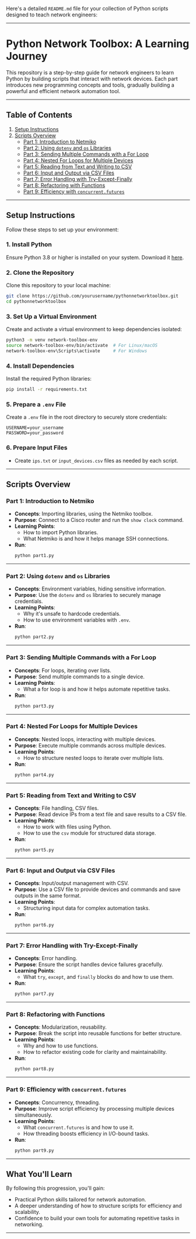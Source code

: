 Here's a detailed `README.md` file for your collection of Python scripts designed to teach network engineers:

---

# **Python Network Toolbox: A Learning Journey**

This repository is a step-by-step guide for network engineers to learn Python by building scripts that interact with network devices. Each part introduces new programming concepts and tools, gradually building a powerful and efficient network automation tool.

---

## **Table of Contents**

1. [Setup Instructions](#setup-instructions)
2. [Scripts Overview](#scripts-overview)
   - [Part 1: Introduction to Netmiko](#part-1-introduction-to-netmiko)
   - [Part 2: Using `dotenv` and `os` Libraries](#part-2-using-dotenv-and-os-libraries)
   - [Part 3: Sending Multiple Commands with a For Loop](#part-3-sending-multiple-commands-with-a-for-loop)
   - [Part 4: Nested For Loops for Multiple Devices](#part-4-nested-for-loops-for-multiple-devices)
   - [Part 5: Reading from Text and Writing to CSV](#part-5-reading-from-text-and-writing-to-csv)
   - [Part 6: Input and Output via CSV Files](#part-6-input-and-output-via-csv-files)
   - [Part 7: Error Handling with Try-Except-Finally](#part-7-error-handling-with-try-except-finally)
   - [Part 8: Refactoring with Functions](#part-8-refactoring-with-functions)
   - [Part 9: Efficiency with `concurrent.futures`](#part-9-efficiency-with-concurrentfutures)

---

## **Setup Instructions**

Follow these steps to set up your environment:

### 1. **Install Python**
Ensure Python 3.8 or higher is installed on your system. Download it [here](https://www.python.org/downloads/).

### 2. **Clone the Repository**
Clone this repository to your local machine:
```bash
git clone https://github.com/yourusername/pythonnetworktoolbox.git
cd pythonnetworktoolbox
```

### 3. **Set Up a Virtual Environment**
Create and activate a virtual environment to keep dependencies isolated:
```bash
python3 -m venv network-toolbox-env
source network-toolbox-env/bin/activate  # For Linux/macOS
network-toolbox-env\Scripts\activate     # For Windows
```

### 4. **Install Dependencies**
Install the required Python libraries:
```bash
pip install -r requirements.txt
```

### 5. **Prepare a `.env` File**
Create a `.env` file in the root directory to securely store credentials:
```
USERNAME=your_username
PASSWORD=your_password
```

### 6. **Prepare Input Files**
- Create `ips.txt` or `input_devices.csv` files as needed by each script.

---

## **Scripts Overview**

### **Part 1: Introduction to Netmiko**
- **Concepts**: Importing libraries, using the Netmiko toolbox.
- **Purpose**: Connect to a Cisco router and run the `show clock` command.
- **Learning Points**:
  - How to import Python libraries.
  - What Netmiko is and how it helps manage SSH connections.
- **Run**:
  ```bash
  python part1.py
  ```

---

### **Part 2: Using `dotenv` and `os` Libraries**
- **Concepts**: Environment variables, hiding sensitive information.
- **Purpose**: Use the `dotenv` and `os` libraries to securely manage credentials.
- **Learning Points**:
  - Why it's unsafe to hardcode credentials.
  - How to use environment variables with `.env`.
- **Run**:
  ```bash
  python part2.py
  ```

---

### **Part 3: Sending Multiple Commands with a For Loop**
- **Concepts**: For loops, iterating over lists.
- **Purpose**: Send multiple commands to a single device.
- **Learning Points**:
  - What a for loop is and how it helps automate repetitive tasks.
- **Run**:
  ```bash
  python part3.py
  ```

---

### **Part 4: Nested For Loops for Multiple Devices**
- **Concepts**: Nested loops, interacting with multiple devices.
- **Purpose**: Execute multiple commands across multiple devices.
- **Learning Points**:
  - How to structure nested loops to iterate over multiple lists.
- **Run**:
  ```bash
  python part4.py
  ```

---

### **Part 5: Reading from Text and Writing to CSV**
- **Concepts**: File handling, CSV files.
- **Purpose**: Read device IPs from a text file and save results to a CSV file.
- **Learning Points**:
  - How to work with files using Python.
  - How to use the `csv` module for structured data storage.
- **Run**:
  ```bash
  python part5.py
  ```

---

### **Part 6: Input and Output via CSV Files**
- **Concepts**: Input/output management with CSV.
- **Purpose**: Use a CSV file to provide devices and commands and save outputs in the same format.
- **Learning Points**:
  - Structuring input data for complex automation tasks.
- **Run**:
  ```bash
  python part6.py
  ```

---

### **Part 7: Error Handling with Try-Except-Finally**
- **Concepts**: Error handling.
- **Purpose**: Ensure the script handles device failures gracefully.
- **Learning Points**:
  - What `try`, `except`, and `finally` blocks do and how to use them.
- **Run**:
  ```bash
  python part7.py
  ```

---

### **Part 8: Refactoring with Functions**
- **Concepts**: Modularization, reusability.
- **Purpose**: Break the script into reusable functions for better structure.
- **Learning Points**:
  - Why and how to use functions.
  - How to refactor existing code for clarity and maintainability.
- **Run**:
  ```bash
  python part8.py
  ```

---

### **Part 9: Efficiency with `concurrent.futures`**
- **Concepts**: Concurrency, threading.
- **Purpose**: Improve script efficiency by processing multiple devices simultaneously.
- **Learning Points**:
  - What `concurrent.futures` is and how to use it.
  - How threading boosts efficiency in I/O-bound tasks.
- **Run**:
  ```bash
  python part9.py
  ```

---

## **What You'll Learn**
By following this progression, you'll gain:
- Practical Python skills tailored for network automation.
- A deeper understanding of how to structure scripts for efficiency and scalability.
- Confidence to build your own tools for automating repetitive tasks in networking.

---

